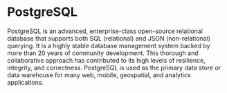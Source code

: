 # PostgreSQL

PostgreSQL is an advanced, enterprise-class open-source relational database that supports both SQL (relational) and JSON (non-relational) querying. It is a highly stable database management system backed by more than 20 years of community development. This thorough and collaborative approach has contributed to its high levels of resilience, integrity, and correctness. PostgreSQL is used as the primary data store or data warehouse for many web, mobile, geospatial, and analytics applications.
